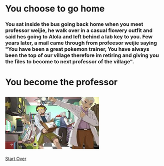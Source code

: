 # You choose to go home
### You sat inside the bus going back home when you meet professor weijie, he walk over in a casual flowery outfit and said hes going to Alola and left behind a lab key to you. Few years later, a mail came through from profeesor weijie saying "You have been a great pokemon trainer, You have always been the top of our village therefore im retiring and giving you the files to become to next professor of the village".
# You become the professor  
![professor](https://raw.githubusercontent.com/weijiej2964/Pokemon-Adventure/main/img/professor.jpg)
---
[Start Over](../README.md)  